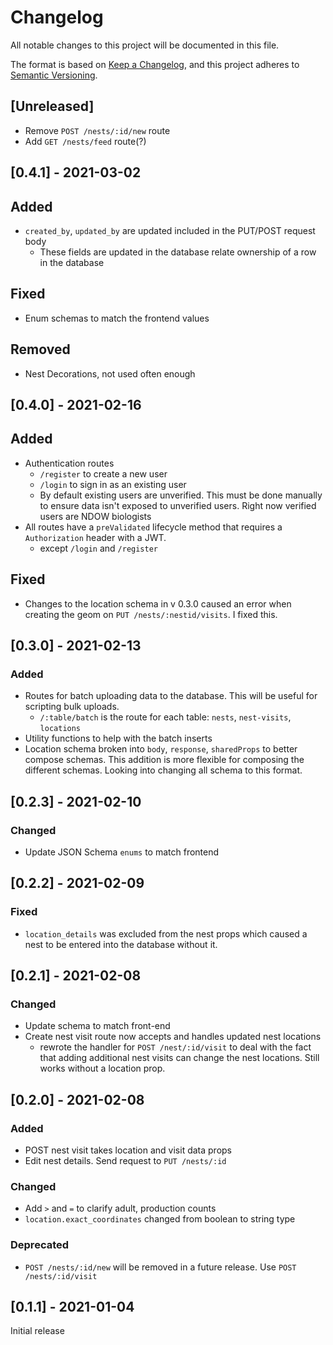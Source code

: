 # Changelog

All notable changes to this project will be documented in this file.

The format is based on [Keep a Changelog](https://keepachangelog.com/en/1.0.0/),
and this project adheres to [Semantic Versioning](https://semver.org/spec/v2.0.0.html).

## [Unreleased]

- Remove `POST /nests/:id/new` route
- Add `GET /nests/feed` route(?)

## [0.4.1] - 2021-03-02

## Added

- `created_by`, `updated_by` are updated included in the PUT/POST request body
  - These fields are updated in the database relate ownership of a row in the database

## Fixed

- Enum schemas to match the frontend values

## Removed

- Nest Decorations, not used often enough

## [0.4.0] - 2021-02-16

## Added

- Authentication routes
  - `/register` to create a new user
  - `/login` to sign in as an existing user
  - By default existing users are unverified. This must be done manually to ensure data isn't exposed to unverified users. Right now verified users are NDOW biologists
- All routes have a `preValidated` lifecycle method that requires a `Authorization` header with a JWT.
  - except `/login` and `/register`

## Fixed

- Changes to the location schema in v 0.3.0 caused an error when creating the geom on `PUT /nests/:nestid/visits`. I fixed this.

## [0.3.0] - 2021-02-13

### Added

- Routes for batch uploading data to the database. This will be useful for scripting bulk uploads.
  - `/:table/batch` is the route for each table: `nests`, `nest-visits`, `locations`
- Utility functions to help with the batch inserts
- Location schema broken into `body`, `response`, `sharedProps` to better compose schemas. This addition is more flexible for composing the different schemas. Looking into changing all schema to this format.

## [0.2.3] - 2021-02-10

### Changed

- Update JSON Schema `enums` to match frontend

## [0.2.2] - 2021-02-09

### Fixed

- `location_details` was excluded from the nest props which caused a nest to be entered
  into the database without it.

## [0.2.1] - 2021-02-08

### Changed

- Update schema to match front-end
- Create nest visit route now accepts and handles updated nest locations
  - rewrote the handler for `POST /nest/:id/visit` to deal with the fact that
    adding additional nest visits can change the nest locations. Still works
    without a location prop.

## [0.2.0] - 2021-02-08

### Added

- POST nest visit takes location and visit data props
- Edit nest details. Send request to `PUT /nests/:id`

### Changed

- Add `>` and `=` to clarify adult, production counts
- `location.exact_coordinates` changed from boolean to string type

### Deprecated

- `POST /nests/:id/new` will be removed in a future release. Use `POST /nests/:id/visit`

## [0.1.1] - 2021-01-04

Initial release
